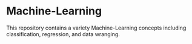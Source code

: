 # Machine-Learning
This repository contains a variety Machine-Learning concepts including classification, regression, and data wranging.
